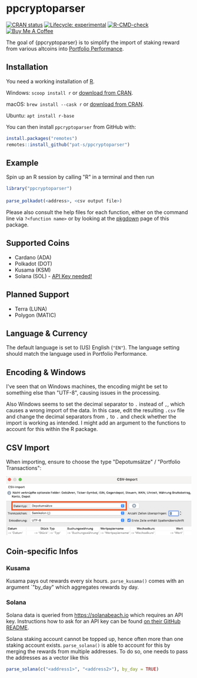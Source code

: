 
# ppcryptoparser

<!-- badges: start -->
[![CRAN status](https://www.r-pkg.org/badges/version/ppcryptoparser)](https://CRAN.R-project.org/package=ppcryptoparser)
[![Lifecycle: experimental](https://img.shields.io/badge/lifecycle-experimental-orange.svg)](https://lifecycle.r-lib.org/articles/stages.html#experimental)
[![R-CMD-check](https://github.com/pat-s/ppcryptoparser/workflows/R-CMD-check/badge.svg)](https://github.com/pat-s/ppcryptoparser/actions)
<a href="https://www.buymeacoffee.com/patrickschratz" target="_blank"><img src="https://cdn.buymeacoffee.com/buttons/default-orange.png" alt="Buy Me A Coffee" height="20" width="85"></a>
<!-- badges: end -->

The goal of {ppcryptoparser} is to simplify the import of staking reward from various altcoins into [Portfolio Performance](https://www.portfolio-performance.info/).

## Installation

You need a working installation of [R](https://www.r-project.org/).

Windows: `scoop install r` or [download from CRAN](https://cran.r-project.org/).

macOS: `brew install --cask r` or [download from CRAN](https://cran.r-project.org/).

Ubuntu: `apt install r-base`

You can then install `ppcryptoparser` from GitHub with:

``` r
install.packages("remotes")
remotes::install_github("pat-s/ppcryptoparser")
```

## Example

Spin up an R session by calling "R" in a terminal and then run

```r
library("ppcryptoparser")

parse_polkadot(<address>, <csv output file>)
```

Please also consult the help files for each function, either on the command line via `?<function name>` or by looking at the [pkgdown](https://pat-s.github.io/ppcryptoparser) page of this package.

## Supported Coins

- Cardano (ADA)
- Polkadot (DOT)
- Kusama (KSM)
- Solana (SOL) - [API Key needed!](#solana)

## Planned Support

- Terra (LUNA)
- Polygon (MATIC)

## Language & Currency

The default language is set to (US) English (`"EN"`).
The language setting should match the language used in Portfolio Performance.

## Encoding & Windows

I've seen that on Windows machines, the encoding might be set to something else than "UTF-8", causing issues in the processing.

Also Windows seems to set the decimal separator to `.` instead of `,`, which causes a wrong import of the data.
In this case, edit the resulting `.csv` file and change the decimal separators from `,` to `.` and check whether the import is working as intended.
I might add an argument to the functions to account for this within the R package.

## CSV Import

When importing, ensure to choose the type "Depotumsätze" / "Portfolio Transactions":

![Screenshot showing how to import CSV](man/figures/readme-1.png)

## Coin-specific Infos

### Kusama

Kusama pays out rewards every six hours.
`parse_kusama()` comes with an argument `"by_day" which aggregates rewards by day.

### Solana

Solana data is queried from https://solanabeach.io which requires an API key.
Instructions how to ask for an API key can be found [on their GitHub README](https://github.com/solana-beach/api).

Solana staking account cannot be topped up, hence often more than one staking account exists.
`parse_solana()` is able to account for this by merging the rewards from multiple addresses.
To do so, one needs to pass the addresses as a vector like this 

```r
parse_solana(c("<address1>", "<address2>"), by_day = TRUE)
```
